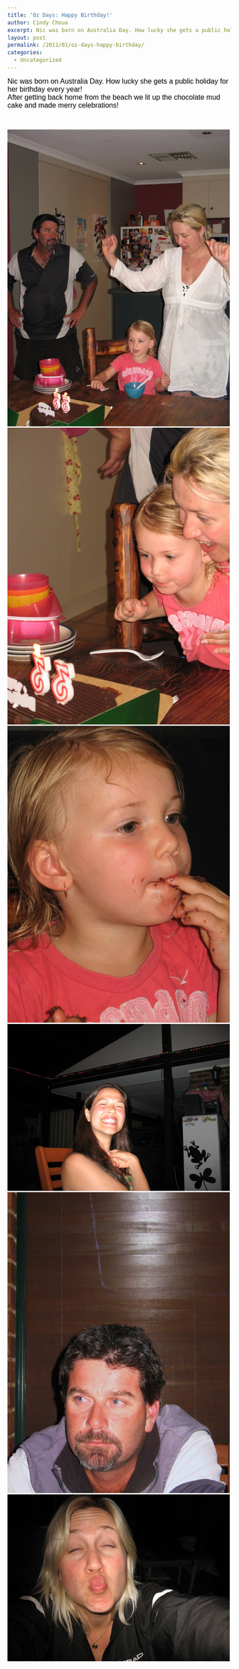 ```yaml
---
title: 'Oz Days: Happy Birthday!'
author: Cindy Choua
excerpt: Nic was born on Australia Day. How lucky she gets a public holiday for her birthday every year! After getting back home from the beach we lit up the chocolate mud cake and made merry celebrations!
layout: post
permalink: /2011/01/oz-days-happy-birthday/
categories:
  - Uncategorized
---
```

<div style="font-family:arial, helvetica, sans-serif;font-size:12pt;color:#000000;">
  <div>
    Nic was born on Australia Day. How lucky she gets a public holiday for her birthday every year!
  </div>
  
  <div>
    After getting back home from the beach we lit up the chocolate mud cake and made merry celebrations!
  </div>
</div>

&nbsp; 

<div class='p_embed p_image_embed'>
  <a href="/wp-content/uploads/2011/01/098-scaled-1000.jpg"><img alt="098" height="667" src="/wp-content/uploads/2011/01/098-scaled-1000.jpg?w=225" width="500" /></a><a href="/wp-content/uploads/2011/01/099-scaled-1000.jpg"><img alt="099" height="667" src="/wp-content/uploads/2011/01/099-scaled-1000.jpg?w=225" width="500" /></a><a href="/wp-content/uploads/2011/01/100-scaled-1000.jpg"><img alt="100" height="667" src="/wp-content/uploads/2011/01/100-scaled-1000.jpg?w=225" width="500" /></a><a href="/wp-content/uploads/2011/01/101-scaled-1000.jpg"><img alt="101" height="375" src="/wp-content/uploads/2011/01/101-scaled-1000.jpg?w=300" width="500" /></a><a href="/wp-content/uploads/2011/01/103-scaled-1000.jpg"><img alt="103" height="676" src="/wp-content/uploads/2011/01/103-scaled-1000.jpg?w=222" width="500" /></a><a href="/wp-content/uploads/2011/01/104-scaled-1000.jpg"><img alt="104" height="375" src="/wp-content/uploads/2011/01/104-scaled-1000.jpg?w=300" width="500" /></a>
</div>